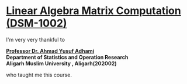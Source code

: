 # [**Linear Algebra Matrix Computation (DSM-1002)**](https://github.com/MohammadWasiq0786/Linear-Algebra-Matrix-Computation)

I'm very very thankful to 

[**Professor Dr. Ahmad Yusuf Adhami**](https://www.amu.ac.in/faculty/statistics-and-operations-research/ahmad-yusuf-adhami)
<br>**Department of Statistics and Operation Research**
<br>**Aligarh Muslim University , Aligarh(202002)**

who taught me this course.
